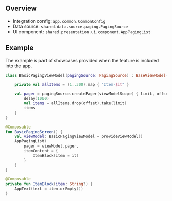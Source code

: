 ## Overview

- Integration config: `app.common.CommonConfig`
- Data source: `shared.data.source.paging.PagingSource`
- UI component: `shared.presentation.ui.component.AppPagingList`

## Example

The example is part of showcases provided when the feature is included into the app.

```kotlin
class BasicPagingViewModel(pagingSource: PagingSource) : BaseViewModel() {

    private val allItems = (1..300).map { "Item-$it" }

    val pager = pagingSource.createPager(viewModelScope) { limit, offset ->
        delay(1000)
        val items = allItems.drop(offset).take(limit)
        items
    }
}

@Composable
fun BasicPagingScreen() {
    val viewModel: BasicPagingViewModel = provideViewModel()
    AppPagingList(
        pager = viewModel.pager,
        itemContent = {
            ItemBlock(item = it)
        }
    )
}

@Composable
private fun ItemBlock(item: String?) {
    AppText(text = item.orEmpty())
}
```